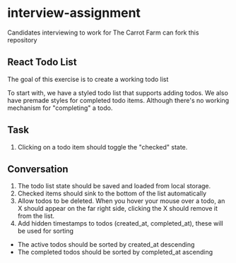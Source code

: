 # interview-assignment
Candidates interviewing to work for The Carrot Farm can fork this repository 

## React Todo List

The goal of this exercise is to create a working todo list

To start with, we have a styled todo list that supports adding todos. We also have premade styles for completed todo items. Although there's no working mechanism for "completing" a todo.

## Task

1. Clicking on a todo item should toggle the "checked" state.

## Conversation

1. The todo list state should be saved and loaded from local storage.
2. Checked items should sink to the bottom of the list automatically
3. Allow todos to be deleted. When you hover your mouse over a todo, an X should appear on the far right side, clicking the X should remove it from the list.
4. Add hidden timestamps to todos (created_at, completed_at), these will be used for sorting
- The active todos should be sorted by created_at descending
- The completed todos should be sorted by completed_at ascending

